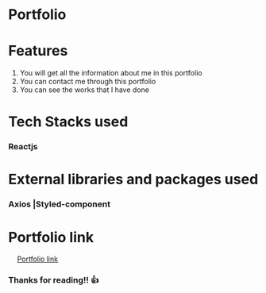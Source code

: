 # Portfolio




# Features
1. You will get all the information about me in this portfolio
2. You can contact me through this portfolio
3. You can see the works that I have done

# Tech Stacks used
### Reactjs

# External libraries and packages used
### Axios |Styled-component 





# Portfolio link
  &emsp;
  <a href="https://shikhatiwari-shikha-max.vercel.app/" target="_blank"> 
    Portfolio link
   </a>
  

### Thanks for reading!! 👍
